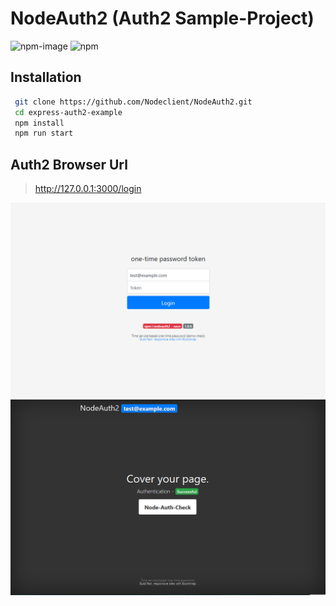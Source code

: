 # NodeAuth2 (Auth2 Sample-Project)
![npm-image]
![npm](https://img.shields.io/npm/dt/nodeauth2)

## Installation
```bash
 git clone https://github.com/Nodeclient/NodeAuth2.git
 cd express-auth2-example
 npm install
 npm run start
```

## Auth2 Browser Url
> http://127.0.0.1:3000/login

![nodeAuth2 login](https://github.com/Nodeclient/NodeAuth2/raw/master/express-auth2-example/screen_images/login.PNG)
![nodeAuth2 check](https://github.com/Nodeclient/NodeAuth2/raw/master/express-auth2-example/screen_images/check.PNG)

   [npm-image]: https://img.shields.io/npm/v/nodeauth2.svg?style=flat 
   [npm-url]: https://npmjs.org/package/nodeauth2 
